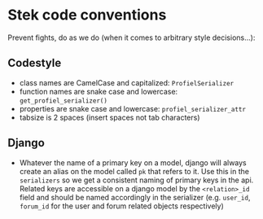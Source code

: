 # Stek code conventions

Prevent fights, do as we do (when it comes to arbitrary style decisions...):

## Codestyle

- class names are CamelCase and capitalized: `ProfielSerializer`
- function names are snake case and lowercase: `get_profiel_serializer()`
- properties are snake case and lowercase: `profiel_serializer_attr`
- tabsize is 2 spaces (insert spaces not tab characters)

## Django

- Whatever the name of a primary key on a model, django will always create an alias on the model
  called `pk` that refers to it. Use this in the `serializers` so we get a consistent naming
  of primary keys in the api.
  Related keys are accessible on a django model by the `<relation>_id` field and should be named
  accordingly in the serializer (e.g. `user_id`, `forum_id` for the user and forum related objects
  respectively)

